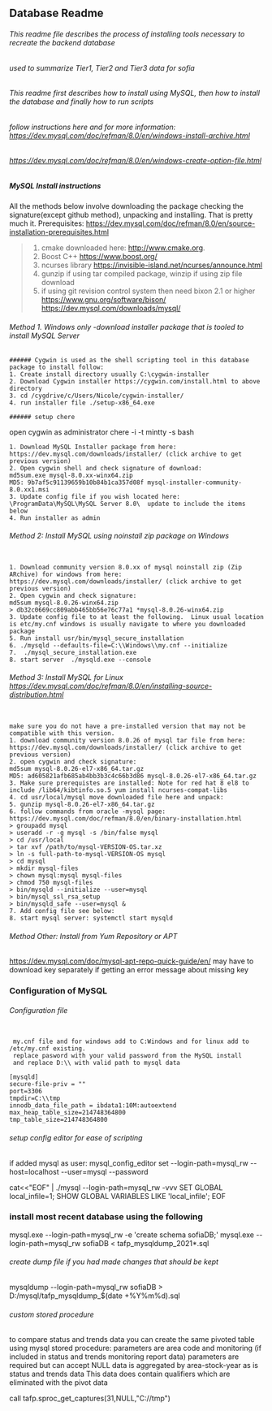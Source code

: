 ## Database Readme
###### This readme file describes the process of installing tools necessary to recreate the backend database
###### used to summarize Tier1, Tier2 and Tier3 data for sofia
###### This readme first describes how to install using MySQL, then how to install the database and finally how to run scripts
######  follow instructions here and for more information: https://dev.mysql.com/doc/refman/8.0/en/windows-install-archive.html
######  https://dev.mysql.com/doc/refman/8.0/en/windows-create-option-file.html


##### MySQL Install instructions
 All the methods below involve downloading the package checking the signature(except github method), unpacking and installing.  That is pretty much it.
 Prerequisites: https://dev.mysql.com/doc/refman/8.0/en/source-installation-prerequisites.html
> 1. cmake downloaded here: http://www.cmake.org.
> 2. Boost C++ https://www.boost.org/
> 3. ncurses library https://invisible-island.net/ncurses/announce.html
> 4. gunzip if using tar compiled package, winzip if using zip file download
> 5. if using git revision control system then need bixon 2.1 or higher https://www.gnu.org/software/bison/
> https://dev.mysql.com/downloads/mysql/
###### Method 1. Windows only -download installer package that is tooled to install MySQL Server
```
###### Cygwin is used as the shell scripting tool in this database package to install follow:
1. Create install directory usually C:\cygwin-installer
2. Download Cygwin installer https://cygwin.com/install.html to above directory
3. cd /cygdrive/c/Users/Nicole/cygwin-installer/
4. run installer file ./setup-x86_64.exe 

###### setup chere 
```

open cygwin as administrator
chere -i -t mintty -s bash
```
1. Download MySQL Installer package from here: https://dev.mysql.com/downloads/installer/ (click archive to get previous version)
2. Open cygwin shell and check signature of download:
md5sum.exe mysql-8.0.xx-winx64.zip
MD5: 9b7af5c91139659b10b84b1ca357d08f mysql-installer-community-8.0.xx1.msi
3. Update config file if you wish located here: \ProgramData\MySQL\MySQL Server 8.0\  update to include the items below
4. Run installer as admin
```
###### Method 2: Install MySQL using noinstall zip package on Windows
```

1. Download community version 8.0.xx of mysql noinstall zip (Zip ARchive) for windows from here: https://dev.mysql.com/downloads/installer/ (click archive to get previous version)
2. Open cygwin and check signature:
md5sum mysql-8.0.26-winx64.zip
> db32c0669cc809abb465bb56e76c77a1 *mysql-8.0.26-winx64.zip 
3. Update config file to at least the following.  Linux usual location is etc/my.cnf windows is usually navigate to where you downloaded package
5. Run install usr/bin/mysql_secure_installation
6. ./mysqld --defaults-file=C:\\Windows\\my.cnf --initialize
7.  ./mysql_secure_installation.exe
8. start server  ./mysqld.exe --console
```
###### Method 3: Install MySQL for Linux https://dev.mysql.com/doc/refman/8.0/en/installing-source-distribution.html
```

make sure you do not have a pre-installed version that may not be compatible with this version.
1. download community version 8.0.26 of mysql tar file from here: https://dev.mysql.com/downloads/installer/ (click archive to get previous version)
2. open cygwin and check signature:
md5sum mysql-8.0.26-el7-x86_64.tar.gz
MD5: ad605821afb685ab4bb3b3c4c66b3d86 mysql-8.0.26-el7-x86_64.tar.gz
3. Make sure prerequistes are installed: Note for red hat 8 el8 to include /lib64/kibtinfo.so.5 yum install ncurses-compat-libs
4. cd usr/local/mysql move downloaded file here and unpack:
5. gunzip mysql-8.0.26-el7-x86_64.tar.gz
6. follow commands from oracle -mysql page: https://dev.mysql.com/doc/refman/8.0/en/binary-installation.html
> groupadd mysql
> useradd -r -g mysql -s /bin/false mysql
> cd /usr/local
> tar xvf /path/to/mysql-VERSION-OS.tar.xz
> ln -s full-path-to-mysql-VERSION-OS mysql
> cd mysql
> mkdir mysql-files
> chown mysql:mysql mysql-files
> chmod 750 mysql-files
> bin/mysqld --initialize --user=mysql
> bin/mysql_ssl_rsa_setup
> bin/mysqld_safe --user=mysql &
7. Add config file see below: 
8. start mysql server: systemctl start mysqld
```


###### Method Other: Install from Yum Repository or APT
https://dev.mysql.com/doc/mysql-apt-repo-quick-guide/en/
may have to download key separately if getting an error message about missing key

### Configuration of MySQL
###### Configuration file
```

 my.cnf file and for windows add to C:Windows and for linux add to /etc/my.cnf existing. 
 replace pasword with your valid password from the MySQL install 
 and replace D:\\ with valid path to mysql data

[mysqld]
secure-file-priv = ""
port=3306
tmpdir=C:\\tmp
innodb_data_file_path = ibdata1:10M:autoextend
max_heap_table_size=214748364800
tmp_table_size=214748364800
```
###### setup config editor for ease of scripting
if added mysql as user:
mysql_config_editor set --login-path=mysql_rw --host=localhost --user=mysql --password

cat<<"EOF" | ./mysql --login-path=mysql_rw -vvv
 SET GLOBAL local_infile=1;
 SHOW GLOBAL VARIABLES LIKE 'local_infile';
EOF

###  install most recent database using the following
mysql.exe --login-path=mysql_rw -e 'create schema sofiaDB;'
mysql.exe --login-path=mysql_rw sofiaDB < tafp_mysqldump_2021*.sql

######  create dump file if you had made changes that should be kept
mysqldump --login-path=mysql_rw sofiaDB > D:/mysql/tafp_mysqldump_$(date +%Y%m%d).sql 


######  custom stored procedure
to compare status and trends data you can create the same pivoted table using mysql stored procedure: 
parameters are area code and monitoring (if included in status and trends monitoring report data)
parameters are required but can accept NULL
data is aggregated by area-stock-year as is status and trends data
This data does contain qualifiers which are eliminated with the pivot data

call tafp.sproc_get_captures(31,NULL,"C://tmp")